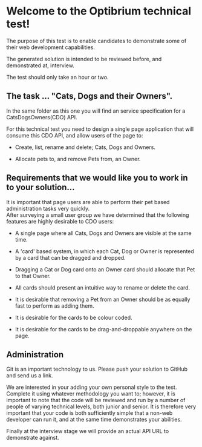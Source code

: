 
# Welcome to the Optibrium technical test!

The purpose of this test is to enable candidates to demonstrate some of their web development capabilities.

The generated solution is intended to be reviewed before, and demonstrated at, interview.

The test should only take an hour or two.

## The task ... "Cats, Dogs and their Owners".

In the same folder as this one you will find an service specification for a CatsDogsOwners(CDO) API.

For this technical test you need to design a single page application that will consume this CDO API, and allow users of the page to:

- Create, list, rename and delete; Cats, Dogs and Owners.

- Allocate pets to, and remove Pets from, an Owner.

## Requirements that we would like you to work in to your solution...
It is important that page users are able to perform their pet based administration tasks very quickly.  
After surveying a small user group we have determined that the following features are highly desirable to CDO users:

- A single page where all Cats, Dogs and Owners are visible at the same time.

- A 'card' based system, in which each Cat, Dog or Owner is represented by a card that can be dragged and dropped.

- Dragging a Cat or Dog card onto an Owner card should allocate that Pet to that Owner.

- All cards should present an intuitive way to rename or delete the card.

- It is desirable that removing a Pet from an Owner should be as equally fast to perform as adding them.

- It is desirable for the cards to be colour coded.

- It is desirable for the cards to be drag-and-droppable anywhere on the page.

## Administration

Git is an important technology to us. Please push your solution to GitHub and send us a link.

We are interested in your adding your own personal style to the test. Complete it using whatever methodology you want to; however, it is important to note that the code will be reviewed and run by a number of people of varying technical levels, both junior and senior. It is therefore very important that your code is both sufficiently simple that a non-web developer can run it, and at the same time demonstrates your abilities.

Finally at the interview stage we will provide an actual API URL to demonstrate against.
